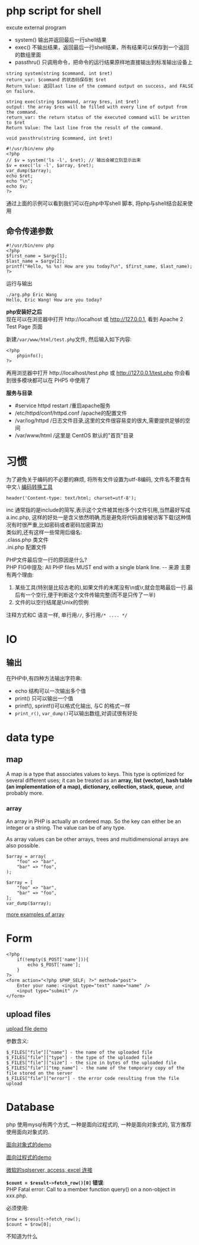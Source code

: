 # php script for shell
excute external program

- system() 输出并返回最后一行shell结果
- exec() 不输出结果，返回最后一行shell结果，所有结果可以保存到一个返回的数组里面
- passthru() 只调用命令，把命令的运行结果原样地直接输出到标准输出设备上

```
string system(string $command, int $ret)
return_var: $command 的状态码保存到 $ret
Return Value: 返回last line of the command output on success, and FALSE on failure.

string exec(string $command, array $res, int $ret)
output: the array $res will be filled with every line of output from the command. 
return_var: the return status of the executed command will be written to $ret
Return Value: The last line from the result of the command.

void passthru(string $command, int $ret)
```

```
#!/usr/bin/env php
<?php
// $v = system('ls -l', $ret); // 输出会被立刻显示出来
$v = exec('ls -l', $array, $ret);
var_dump($array);
echo $ret;
echo "\n";
echo $v;
?>
```
通过上面的示例可以看到我们可以在php中写shell 脚本, 将php与shell结合起来使用

## 命令传递参数
```
#!/usr/bin/env php
<?php
$first_name = $argv[1]; 
$last_name = $argv[2]; 
printf("Hello, %s %s! How are you today?\n", $first_name, $last_name);
?>
```
运行与输出
```
./arg.php Eric Wang
Hello, Eric Wang! How are you today?
```

**php安装好之后**  
现在可以在浏览器中打开 http://localhost 或 http://127.0.0.1, 看到 Apache 2 Test Page 页面

新建`/var/www/html/test.php`文件, 然后输入如下内容:

	<?php
		phpinfo();
	?>

再用浏览器中打开 http://localhost/test.php 或 http://127.0.0.1/test.php  你会看到很多模块都可以在 PHP5 中使用了

**服务与目录**

- #service httpd restart      /重启apache服务
- /etc/httpd/conf/httpd.conf    /apache的配置文件
- /var/log/httpd               /日志文件目录,这里的文件很容易变的很大,需要提供足够的空间
- /var/www/html                /这里是 CentOS 默认的"首页"目录

# 习惯
为了避免关于编码的不必要的麻烦, 将所有文件设置为utf-8编码, 文件名不要含有中文.\\
[编码转换工具](../../bash/gbkTOutf8.sh)

	header('Content-type: text/html; charset=utf-8');

inc 通常指的是include的简写,表示这个文件被其他(多个)文件引用,当然最好写成 a.inc.php,
这样的好处一是含义依然明确,而是避免将代码直接被访客下载(这种情况有时很严重,比如密码或者密码加密算法)  
类似的,还有这样一些常用后缀名:  
.class.php   类文件  
.ini.php     配置文件

PHP文件最后空一行的原因是什么?  
PHP FIG中提及: All PHP files MUST end with a single blank line. -- 来源
主要有两个理由:

1. 某些工具(特别是比较古老的),如果文件的末尾没有\n或\r,就会忽略最后一行.最后有一个空行,便于判断这个文件传输完整(而不是只传了一半)
1. 文件的以空行结尾是Unix的惯例

注释方式和C 语言一样, 单行用`//`, 多行用`/* .... */`

# IO
## 输出
在PHP中,有四种方法输出字符串:

- echo 结构可以一次输出多个值
- print() 只可以输出一个值
- printf(), sprintf()可以格式化输出, 与C 的格式一样
- `print_r()`, `var_dump()`可以输出数组,对调试很有好处

# data type
## map
A map is a type that associates values to keys. 
This type is optimized for several different uses; 
it can be treated as an **array, list (vector), hash table (an implementation of a map), dictionary, collection, stack, queue**, and probably more. 

### array
An array in PHP is actually an ordered map. So the key can either be an integer or a string. The value can be of any type.

As array values can be other arrays, trees and multidimensional arrays are also possible.
```
$array = array(
    "foo" => "bar",
    "bar" => "foo",
);

$array = [
    "foo" => "bar",
    "bar" => "foo",
];
var_dump($array);
```
[more examples of array](../demo/php/array.php)

# Form 
```
<?php 
	if(!empty($_POST['name'])){
		echo $_POST['name'];
	}
?>
<form action="<?php $PHP_SELF; ?>" method="post">
	Enter your name: <input type="text" name="name" />
	<input type="submit" />
</form>
```

## upload files
[upload file demo](../demo/php/upload-file.php)

参数含义:

	$_FILES["file"]["name"] - the name of the uploaded file
	$_FILES["file"]["type"] - the type of the uploaded file
	$_FILES["file"]["size"] - the size in bytes of the uploaded file
	$_FILES["file"]["tmp_name"] - the name of the temporary copy of the file stored on the server
	$_FILES["file"]["error"] - the error code resulting from the file upload

# Database
php 使用mysql有两个方式, 一种是面向过程式的, 一种是面向对象式的, 官方推荐使用面向对象式的.

[面向对象式的demo](../demo/php/db/mysql_object-oriented.php)

[面向过程式的demo](../demo/php/db/mysql_procedure-oriented.php)

[微软的sqlserver, access, excel 连接](../demo/php/db/ms.php)

**`$count = $result->fetch_row()[0]` 错误**:   
PHP Fatal error:  Call to a member function query() on a non-object in xxx.php. 

必须使用:

	$row = $result->fetch_row();
	$count = $row[0];
不知道为什么

